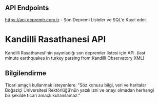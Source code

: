 ## API Endpoints
https://api.depremtr.com.tr - Son Depremi Listeler ve SQL'e Kayıt eder.

# Kandilli Rasathanesi API
Kandilli Rasathanesi'nin yayınladığı son depremler listesi için API. (last minute earthquakes in turkey parsing from Kandilli Observatory XML)


## Bilgilendirme
Ticari amaçlı kullanmak isteyenlere: "Söz konusu bilgi, veri ve haritalar Boğaziçi Üniversitesi Rektörlüğü’nün yazılı izni ve onayı olmadan herhangi bir şekilde ticari amaçlı kullanılamaz."
